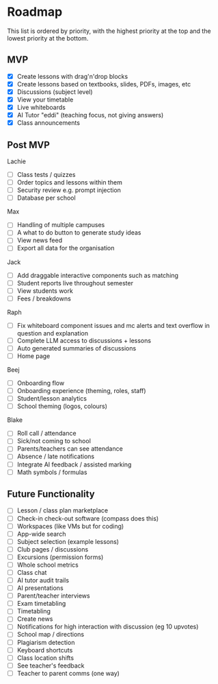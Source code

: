 # Roadmap

This list is ordered by priority, with the highest priority at the top and the lowest priority at the bottom.

## MVP

- [x] Create lessons with drag'n'drop blocks
- [x] Create lessons based on textbooks, slides, PDFs, images, etc
- [x] Discussions (subject level)
- [x] View your timetable
- [x] Live whiteboards
- [x] AI Tutor "eddi" (teaching focus, not giving answers)
- [x] Class announcements

## Post MVP

Lachie

- [ ] Class tests / quizzes
- [ ] Order topics and lessons within them
- [ ] Security review e.g. prompt injection
- [ ] Database per school

Max

- [ ] Handling of multiple campuses
- [ ] A what to do button to generate study ideas
- [ ] View news feed
- [ ] Export all data for the organisation

Jack

- [ ] Add draggable interactive components such as matching
- [ ] Student reports live throughout semester
- [ ] View students work
- [ ] Fees / breakdowns

Raph

- [ ] Fix whiteboard component issues and mc alerts and text overflow in question and explanation
- [ ] Complete LLM access to discussions + lessons
- [ ] Auto generated summaries of discussions
- [ ] Home page

Beej

- [ ] Onboarding flow
- [ ] Onboarding experience (theming, roles, staff)
- [ ] Student/lesson analytics
- [ ] School theming (logos, colours)

Blake

- [ ] Roll call / attendance
- [ ] Sick/not coming to school
- [ ] Parents/teachers can see attendance
- [ ] Absence / late notifications
- [ ] Integrate AI feedback / assisted marking
- [ ] Math symbols / formulas

## Future Functionality

- [ ] Lesson / class plan marketplace
- [ ] Check-in check-out software (compass does this)
- [ ] Workspaces (like VMs but for coding)
- [ ] App-wide search
- [ ] Subject selection (example lessons)
- [ ] Club pages / discussions
- [ ] Excursions (permission forms)
- [ ] Whole school metrics
- [ ] Class chat
- [ ] AI tutor audit trails
- [ ] AI presentations
- [ ] Parent/teacher interviews
- [ ] Exam timetabling
- [ ] Timetabling
- [ ] Create news
- [ ] Notifications for high interaction with discussion (eg 10 upvotes)
- [ ] School map / directions
- [ ] Plagiarism detection
- [ ] Keyboard shortcuts
- [ ] Class location shifts
- [ ] See teacher's feedback
- [ ] Teacher to parent comms (one way)
